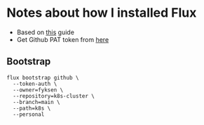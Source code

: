 # Notes about how I installed Flux

* Based on [this](https://fluxcd.io/flux/installation/bootstrap/github/) guide
* Get Github PAT token from [here](https://github.com/settings/tokens?type=beta)

## Bootstrap

```
flux bootstrap github \
  --token-auth \
  --owner=fyksen \
  --repository=k8s-cluster \
  --branch=main \
  --path=k8s \
  --personal
```